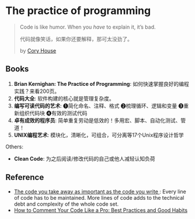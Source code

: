 # The practice of programming 

> Code is like humor. When you *have* to explain it, it’s bad. 
> 
> 代码就像笑话，如果你还要解释，那可太没劲了。
> 
> by [Cory House](https://twitter.com/housecor)



## Books 

1. **Brian Kernighan: The Practice of Programming**: 如何快速掌握良好的编程实践？来看200页。
1. **代码大全**: 软件构建的核心就是管理复杂度。
1. **编写可读代码的艺术**: ❶简化命名、注释、格式 ❷梳理循环、逻辑和变量 ❸重新组织代码块 ❹有效的测试代码
1. **卓有成效的程序员**: 简单重复劳动是低效的！多用宏、脚本、自动化测试、管道！
1. **UNIX编程艺术**: 模块化，清晰化，可组合，可分离等17个Unix程序设计哲学

Others:

* **Clean Code**: 为之后阅读/修改代码的自己或他人减轻认知负荷

## Reference 

- [The code you take away as important as the code you write
](https://medium.com/@TheHosk/the-code-you-take-away-as-important-as-the-code-you-write-d844a55f9cb0): Every line of code has to be maintained. More lines of code adds to the technical debt and complexity of the whole code set.
- [How to Comment Your Code Like a Pro: Best Practices and Good Habits](https://www.elegantthemes.com/blog/wordpress/how-to-comment-your-code-like-a-pro-best-practices-and-good-habits)

